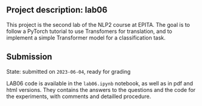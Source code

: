 ## Project description: lab06

This project is the second lab of the NLP2 course at EPITA. The goal is to follow a PyTorch tutorial to use Transfomers for translation, and to implement a simple Transformer model for a classification task.

## Submission

State: submitted on `2023-06-04`, ready for grading

LAB06 code is available in the `lab06.ipynb` notebook, as well as in pdf and html versions. They contains the answers to the questions and the code for the experiments, with comments and detailled procedure.